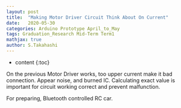 ```yaml
---
layout: post
title:  "Making Motor Driver Circuit Think About On Current"
date:   2020-05-30
categories: Arduino Prototype April_to_May
tags: Graduation_Research Mid-Term Term1
mathjax: true
author: S.Takahashi
---
```


* content
{:toc}

On the previous Motor Driver works, too upper current make it bad connection. Appear noise, and burned IC.
Calculating exact value is important for circuit working correct and prevent malfunction.


For preparing, Bluetooth controlled RC car.